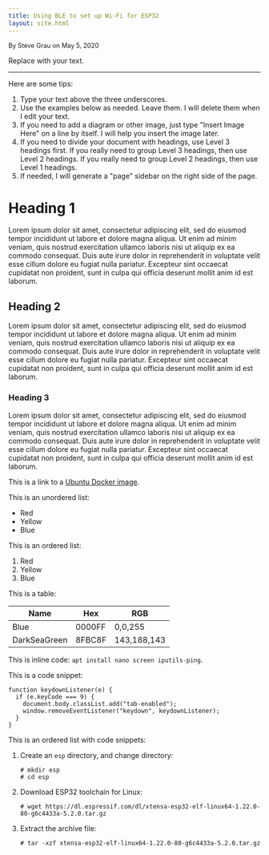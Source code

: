 ```yaml
---
title: Using BLE to set up Wi-Fi for ESP32
layout: site.html
---
```


<span style="font-size:90%;">By Steve Grau on May 5, 2020</span>

Replace with your text. 

___

Here are some tips:

1. Type your text above the three underscores.
1. Use the examples below as needed. Leave them. I will delete them when I edit your text.
1. If you need to add a diagram or other image, just type "Insert Image Here" on a line by itself. I will help you insert the image later. 
1. If you need to divide your document with headings, use Level 3 headings first. If you really need to group Level 3 headings, then use Level 2 headings. If you really need to group Level 2 headings, then use Level 1 headings. 
1. If needed, I will generate a "page" sidebar on the right side of the page.

# Heading 1

Lorem ipsum dolor sit amet, consectetur adipiscing elit, sed do eiusmod tempor incididunt ut labore et dolore magna aliqua. Ut enim ad minim veniam, quis nostrud exercitation ullamco laboris nisi ut aliquip ex ea commodo consequat. Duis aute irure dolor in reprehenderit in voluptate velit esse cillum dolore eu fugiat nulla pariatur. Excepteur sint occaecat cupidatat non proident, sunt in culpa qui officia deserunt mollit anim id est laborum.

## Heading 2

Lorem ipsum dolor sit amet, consectetur adipiscing elit, sed do eiusmod tempor incididunt ut labore et dolore magna aliqua. Ut enim ad minim veniam, quis nostrud exercitation ullamco laboris nisi ut aliquip ex ea commodo consequat. Duis aute irure dolor in reprehenderit in voluptate velit esse cillum dolore eu fugiat nulla pariatur. Excepteur sint occaecat cupidatat non proident, sunt in culpa qui officia deserunt mollit anim id est laborum.

### Heading 3

Lorem ipsum dolor sit amet, consectetur adipiscing elit, sed do eiusmod tempor incididunt ut labore et dolore magna aliqua. Ut enim ad minim veniam, quis nostrud exercitation ullamco laboris nisi ut aliquip ex ea commodo consequat. Duis aute irure dolor in reprehenderit in voluptate velit esse cillum dolore eu fugiat nulla pariatur. Excepteur sint occaecat cupidatat non proident, sunt in culpa qui officia deserunt mollit anim id est laborum.

This is a link to a [Ubuntu Docker image](https://hub.docker.com/_/ubuntu).

This is an unordered list:

* Red
* Yellow
* Blue

This is an ordered list:

1. Red
1. Yellow
1. Blue

This is a table:

|Name|Hex|RGB|
|-|-|-|
|Blue|0000FF|0,0,255|
|DarkSeaGreen|8FBC8F|143,188,143|

This is inline code: `apt install nano screen iputils-ping`. 

This is a code snippet:

```
function keydownListener(e) {
  if (e.keyCode === 9) {
    document.body.classList.add("tab-enabled");
    window.removeEventListener("keydown", keydownListener);
  }
}
```

This is an ordered list with code snippets:

1. Create an `esp` directory, and change directory:
    ```
    # mkdir esp
    # cd esp
    ```
1. Download ESP32 toolchain for Linux:
    ```
    # wget https://dl.espressif.com/dl/xtensa-esp32-elf-linux64-1.22.0-80-g6c4433a-5.2.0.tar.gz
    ```
1. Extract the archive file:
    ```
    # tar -xzf xtensa-esp32-elf-linux64-1.22.0-80-g6c4433a-5.2.0.tar.gz
    ```